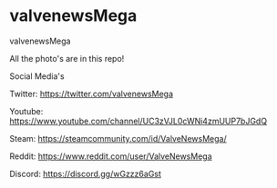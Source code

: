 # valvenewsMega
valvenewsMega

All the photo's are in this repo!

Social Media's

Twitter: https://twitter.com/valvenewsMega

Youtube: https://www.youtube.com/channel/UC3zVJL0cWNi4zmUUP7bJGdQ

Steam: https://steamcommunity.com/id/ValveNewsMega/

Reddit: https://www.reddit.com/user/ValveNewsMega

Discord: https://discord.gg/wGzzz6aGst
